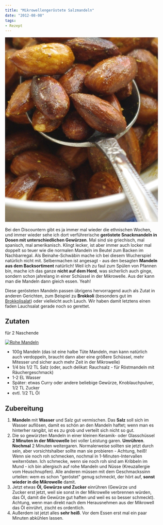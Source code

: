 ```yaml
---
title: "Mikrowellengeröstete Salzmandeln"
date: "2012-08-08" 
tags:
- Rezept
---
```


[![](images/roestmandeln.jpg "roestmandeln")](http://apfeleimer.wordpress.com/2012/08/08/mikrowellengerostete-salzmandeln/roestmandeln/)

Bei den Discountern gibt es ja immer mal wieder die ethnischen Wochen, und immer wieder sehe ich dort verführerische **geröstete Snackmandeln in Dosen mit unterschiedlichen Gewürzen**. Mal sind sie griechisch, mal spanisch, mal amerikanisch. Klingt lecker, ist aber immer auch locker mal doppelt so teuer wie die normalen Mandeln im Beutel zum Backen im Nachbarregal. Als Beinahe-Schwäbin mache ich bei diesem Wucherspiel natürlich nicht mit. Selbermachen ist angesagt - aus den besagten **Mandeln aus dem Backsortiment** natürlich! Weil ich zu faul zum Spülen von Pfannen bin, mache ich das ganze **nicht auf dem Herd**, was sicherlich auch ginge, sondern schon jahrelang in einer Schüssel in der Mikrowelle. Aus der kann man die Mandeln dann gleich essen. Yeah!

Diese gerösteten Mandeln passen übrigens hervorragend auch als Zutat in anderen Gerichten, zum Beispiel zu **Brokkoli** (besonders gut im [Brokkolisalat](http://apfeleimer.wordpress.com/2012/05/06/brokkoli-nudelsalat/ "Brokkoli-Nudelsalat")) oder vielleicht auch Lauch. Wir haben damit letztens einen faden Lauchsalat gerade noch so gerettet.

## Zutaten

für 2 Naschende

[![](http://apfeleimer.files.wordpress.com/2012/08/igp9306.jpg?w=300 "Rohe Mandeln")](http://apfeleimer.wordpress.com/2012/08/08/mikrowellengerostete-salzmandeln/mandeln/)

- 100g Mandeln (das ist eine halbe Tüte Mandeln, man kann natürlich auch verdoppeln, braucht dann aber eine größere Schüssel, mehr Mitesser und sicher auch mehr Zeit in der Mikrowelle)
- 1/4 bis 1/2 TL Salz (oder, auch delikat: Rauchsalz - für Röstmandeln mit Räuchergeschmack)
- 1-2 EL Wasser
- Später: etwas Curry oder andere beliebige Gewürze, Knoblauchpulver, 1/2 TL Zucker
- evtl. 1/2 TL Öl

## Zubereitung

1. **Mandeln** mit **Wasser** und Salz gut vermischen. Das **Salz** soll sich im Wasser auflösen, damit es schön an den Mandeln haftet; wenn man es hinterher rangibt, ist es zu grob und verteilt sich nicht so gut.
2. Die so gewürzten Mandeln in einer kleinen Keramik- oder Glasschüssel **2 Minuten in der Mikrowelle** bei voller Leistung garen. **Umrühren**. **Nochmal** 2 Minuten weitergaren. Normalerweise sollten sie jetzt durch sein, aber vorsichtshalber sollte man sie probieren - Achtung, heiß! Wenn sie noch roh schmecken, nochmal in 1-Minuten-Intervallen weiterrösten. Ich schmecke, wenn sie noch roh sind am Kribbeln im Mund - ich bin allergisch auf rohe Mandeln und Nüsse (Kreuzallergie vom Heuschnupfen). Alle anderen müssen mit dem Geschmackssinn urteilen: wem es schon "geröstet" genug schmeckt, der hört auf, **sonst wieder in die Mikrowelle** damit.
3. Jetzt etwas **Öl, Gewürze und Zucker** einrühren (Gewürze und Zucker erst jetzt, weil sie sonst in der Mikrowelle verbrennen würden, das Öl, damit die Gewürze gut haften und weil es so besser schmeckt). Achtung, wenn man direkt nach dem Herausnehmen aus der Mikrowell das Öl einrührt, zischt es ordentlich.
4. Außerdem ist jetzt alles **sehr heiß**. Vor dem Essen erst mal ein paar Minuten abkühlen lassen.
